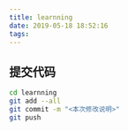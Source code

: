 ```yaml
---
title: learnning
date: 2019-05-18 18:52:16
tags:
---
```


## 提交代码
```sh
cd learnning
git add --all
git commit -m "<本次修改说明>"
git push
```